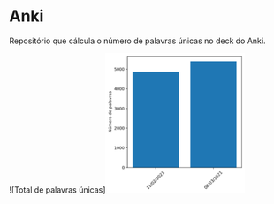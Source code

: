 # Anki

Repositório que cálcula o número de palavras únicas no deck do Anki. 

![Total de palavras únicas]<img src="fig/grafico.png" width="50%" height="50%">
